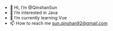 - 👋 Hi, I’m @QinshanSun
- 👀 I’m interested in Java
- 🌱 I’m currently learning Vue
- 📫 How to reach me sun.qinshan92@gmail.com

<!---
QinshanSun/QinshanSun is a ✨ special ✨ repository because its `README.md` (this file) appears on your GitHub profile.
You can click the Preview link to take a look at your changes.
--->
